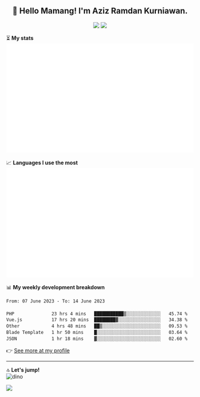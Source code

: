 <h2 align="center">👋 Hello Mamang! I'm Aziz Ramdan Kurniawan.</h2>  
<p align="center">
  <img src="https://komarev.com/ghpvc/?username=azizramdan">
  <img src="https://wakatime.com/badge/user/90056fa0-4c31-4eca-954e-2a3ac05896f9.svg">
</p>
    
⏳ **My stats**  
![](https://raw.githubusercontent.com/azizramdan/github-stats/master/generated/overview.svg#gh-dark-mode-only)

📈 **Languages I use the most**  
![](https://raw.githubusercontent.com/azizramdan/github-stats/master/generated/languages.svg#gh-dark-mode-only)

📊 **My weekly development breakdown**
<!--START_SECTION:waka-->

```txt
From: 07 June 2023 - To: 14 June 2023

PHP              23 hrs 4 mins   ███████████▒░░░░░░░░░░░░░   45.74 %
Vue.js           17 hrs 20 mins  ████████▓░░░░░░░░░░░░░░░░   34.38 %
Other            4 hrs 48 mins   ██▒░░░░░░░░░░░░░░░░░░░░░░   09.53 %
Blade Template   1 hr 50 mins    █░░░░░░░░░░░░░░░░░░░░░░░░   03.64 %
JSON             1 hr 18 mins    ▓░░░░░░░░░░░░░░░░░░░░░░░░   02.60 %
```

<!--END_SECTION:waka-->
👉 [See more at my profile](https://wakatime.com/@azizramdan)
***
🔝 **Let's jump!**  
![dino](https://raw.githubusercontent.com/azizramdan/azizramdan/master/dino.gif)  

![](https://hit.yhype.me/github/profile?user_id=27954794)
